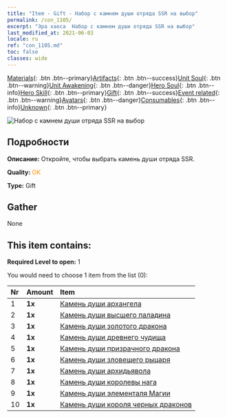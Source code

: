 ```yaml
---
title: "Item - Gift - Набор с камнем души отряда SSR на выбор"
permalink: /con_1105/
excerpt: "Эра хаоса  Набор с камнем души отряда SSR на выбор"
last_modified_at: 2021-06-03
locale: ru
ref: "con_1105.md"
toc: false
classes: wide
---
```

 [Materials](/ItemsRU/){: .btn .btn--primary}[Artifacts](/ItemsRU/Artifacts/){: .btn .btn--success}[Unit Soul](/ItemsRU/UnitSoul/){: .btn .btn--warning}[Unit Awakening](/ItemsRU/UnitAwakening/){: .btn .btn--danger}[Hero Soul](/ItemsRU/HeroSoul/){: .btn .btn--info}[Hero Skill](/ItemsRU/HeroSkill/){: .btn .btn--primary}[Gift](/ItemsRU/Gift/){: .btn .btn--success}[Event related](/ItemsRU/Events/){: .btn .btn--warning}[Avatars](/ItemsRU/Avatars/){: .btn .btn--danger}[Consumables](/ItemsRU/Consumables/){: .btn .btn--info}[Unknown](/ItemsRU/Unknown/){: .btn .btn--primary}

 ![Набор с камнем души отряда SSR на выбор](/images/t/i_907560.png)

## Подробности
 **Описание:** Откройте, чтобы выбрать камень души отряда SSR.

 **Quality:** <span style="color: #FF8C00">OK</span>

 **Type:** Gift

## Gather

  None

## This item contains:

 **Required Level to open:** 1

 You would need to choose 1 item from the list (0):

  | Nr | Amount |     Item    |
  |:---|:-------|:------------|
  | 1 |  **1x** | [Камень души архангела](/ItemsRU/unt_288/) |  | 
  | 2 |  **1x** | [Камень души высшего паладина](/ItemsRU/unt_289/) |  | 
  | 3 |  **1x** | [Камень души золотого дракона](/ItemsRU/unt_295/) |  | 
  | 4 |  **1x** | [Камень души древнего чудища](/ItemsRU/unt_311/) |  | 
  | 5 |  **1x** | [Камень души призрачного дракона](/ItemsRU/unt_303/) |  | 
  | 6 |  **1x** | [Камень души зловещего рыцаря](/ItemsRU/unt_302/) |  | 
  | 7 |  **1x** | [Камень души архидьявола](/ItemsRU/unt_318/) |  | 
  | 8 |  **1x** | [Камень души королевы нага](/ItemsRU/unt_325/) |  | 
  | 9 |  **1x** | [Камень души элементаля Магии](/ItemsRU/unt_347/) |  | 
  | 10 |  **1x** | [Камень души короля черных драконов](/ItemsRU/unt_334/) |  | 
